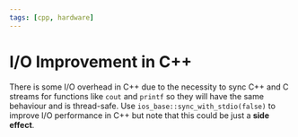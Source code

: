 ```yaml
---
tags: [cpp, hardware]
---
```


# I/O Improvement in C++

There is some I/O overhead in C++ due to the necessity to sync C++ and C
streams for functions like `cout` and `printf` so they will have the same
behaviour and is thread-safe. Use `ios_base::sync_with_stdio(false)` to improve
I/O performance in C++ but note that this could be just a **side effect**.
